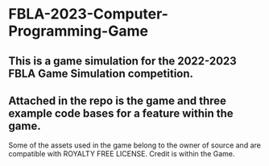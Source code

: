# FBLA-2023-Computer-Programming-Game





This is a game simulation for the 2022-2023 FBLA Game Simulation competition.
-
Attached in the repo is the game and three example code bases for a feature within the game.
-
Some of the assets used in the game belong to the owner of source and are compatible with ROYALTY FREE LICENSE.
Credit is within the Game.
